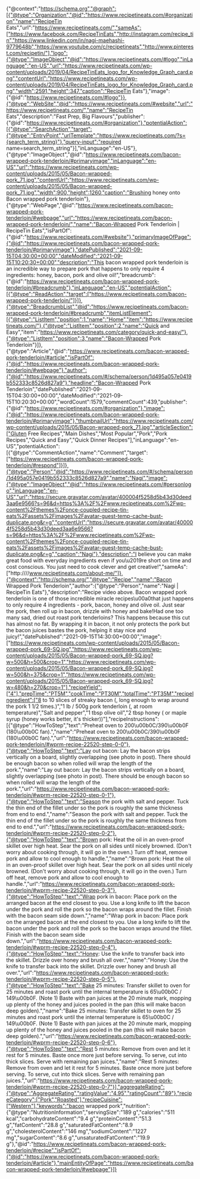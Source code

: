 {"@context":"https://schema.org","@graph":[{"@type":"Organization","@id":"https://www.recipetineats.com/#organization","name":"RecipeTin Eats","url":"https://www.recipetineats.com/","sameAs":["https://www.facebook.com/RecipeTinEats","http://instagram.com/recipe_tin","https://www.linkedin.com/in/nagi-maehashi-9779648b","https://www.youtube.com/c/recipetineats","http://www.pinterest.com/recipetin/"],"logo":{"@type":"ImageObject","@id":"https://www.recipetineats.com/#logo","inLanguage":"en-US","url":"https://www.recipetineats.com/wp-content/uploads/2019/04/RecipeTinEats_logo_for_Knowledge_Graph_card.png","contentUrl":"https://www.recipetineats.com/wp-content/uploads/2019/04/RecipeTinEats_logo_for_Knowledge_Graph_card.png","width":2591,"height":347,"caption":"RecipeTin Eats"},"image":{"@id":"https://www.recipetineats.com/#logo"}},{"@type":"WebSite","@id":"https://www.recipetineats.com/#website","url":"https://www.recipetineats.com/","name":"RecipeTin Eats","description":"Fast Prep, Big Flavours","publisher":{"@id":"https://www.recipetineats.com/#organization"},"potentialAction":[{"@type":"SearchAction","target":{"@type":"EntryPoint","urlTemplate":"https://www.recipetineats.com/?s={search_term_string}"},"query-input":"required name=search_term_string"}],"inLanguage":"en-US"},{"@type":"ImageObject","@id":"https://www.recipetineats.com/bacon-wrapped-pork-tenderloin/#primaryimage","inLanguage":"en-US","url":"https://www.recipetineats.com/wp-content/uploads/2015/05/Bacon-wrapped-pork_71.jpg","contentUrl":"https://www.recipetineats.com/wp-content/uploads/2015/05/Bacon-wrapped-pork_71.jpg","width":900,"height":1260,"caption":"Brushing honey onto Bacon wrapped pork tenderloin"},{"@type":"WebPage","@id":"https://www.recipetineats.com/bacon-wrapped-pork-tenderloin/#webpage","url":"https://www.recipetineats.com/bacon-wrapped-pork-tenderloin/","name":"Bacon-Wrapped Pork Tenderloin | RecipeTin Eats","isPartOf":{"@id":"https://www.recipetineats.com/#website"},"primaryImageOfPage":{"@id":"https://www.recipetineats.com/bacon-wrapped-pork-tenderloin/#primaryimage"},"datePublished":"2021-09-15T04:30:00+00:00","dateModified":"2021-09-15T10:20:30+00:00","description":"This bacon wrapped pork tenderloin is an incredible way to prepare pork that happens to only require 4 ingredients: honey, bacon, pork and olive oil!","breadcrumb":{"@id":"https://www.recipetineats.com/bacon-wrapped-pork-tenderloin/#breadcrumb"},"inLanguage":"en-US","potentialAction":[{"@type":"ReadAction","target":["https://www.recipetineats.com/bacon-wrapped-pork-tenderloin/"]}]},{"@type":"BreadcrumbList","@id":"https://www.recipetineats.com/bacon-wrapped-pork-tenderloin/#breadcrumb","itemListElement":[{"@type":"ListItem","position":1,"name":"Home","item":"https://www.recipetineats.com/"},{"@type":"ListItem","position":2,"name":"Quick and Easy","item":"https://www.recipetineats.com/category/quick-and-easy/"},{"@type":"ListItem","position":3,"name":"Bacon-Wrapped Pork Tenderloin"}]},{"@type":"Article","@id":"https://www.recipetineats.com/bacon-wrapped-pork-tenderloin/#article","isPartOf":{"@id":"https://www.recipetineats.com/bacon-wrapped-pork-tenderloin/#webpage"},"author":{"@id":"https://www.recipetineats.com/#/schema/person/1d495a057e0419b552333c8526d827a9"},"headline":"Bacon-Wrapped Pork Tenderloin","datePublished":"2021-09-15T04:30:00+00:00","dateModified":"2021-09-15T10:20:30+00:00","wordCount":1579,"commentCount":439,"publisher":{"@id":"https://www.recipetineats.com/#organization"},"image":{"@id":"https://www.recipetineats.com/bacon-wrapped-pork-tenderloin/#primaryimage"},"thumbnailUrl":"https://www.recipetineats.com/wp-content/uploads/2015/05/Bacon-wrapped-pork_71.jpg","articleSection":["Gluten Free Recipes","Main Dishes","Most Popular","Pork","Pork Recipes","Quick and Easy","Quick Dinner Recipes"],"inLanguage":"en-US","potentialAction":[{"@type":"CommentAction","name":"Comment","target":["https://www.recipetineats.com/bacon-wrapped-pork-tenderloin/#respond"]}]},{"@type":"Person","@id":"https://www.recipetineats.com/#/schema/person/1d495a057e0419b552333c8526d827a9","name":"Nagi","image":{"@type":"ImageObject","@id":"https://www.recipetineats.com/#personlogo","inLanguage":"en-US","url":"https://secure.gravatar.com/avatar/400004f5258d5b43d30deed3aa6e9566?s=96&d=https%3A%2F%2Fwww.recipetineats.com%2Fwp-content%2Fthemes%2Fonce-coupled-recipe-tin-eats%2Fassets%2Fimages%2Favatar-guest-temp-cache-bust-duplicate.png&r=g","contentUrl":"https://secure.gravatar.com/avatar/400004f5258d5b43d30deed3aa6e9566?s=96&d=https%3A%2F%2Fwww.recipetineats.com%2Fwp-content%2Fthemes%2Fonce-coupled-recipe-tin-eats%2Fassets%2Fimages%2Favatar-guest-temp-cache-bust-duplicate.png&r=g","caption":"Nagi"},"description":"I believe you can make great food with everyday ingredients even if you\u2019re short on time and cost conscious. You just need to cook clever and get creative!","sameAs":["http:////www.recipetineats.com/about-me/"]},{"@context":"http://schema.org/","@type":"Recipe","name":"Bacon Wrapped Pork Tenderloin","author":{"@type":"Person","name":"Nagi | RecipeTin Eats"},"description":"Recipe video above. Bacon wrapped pork tenderloin is one of those incredible miracle recipes\u00a0that just happens to only require 4 ingredients - pork, bacon, honey and olive oil. Just sear the pork, then roll up in bacon, drizzle with honey and bake!Had one too many sad, dried out roast pork tenderloins? This happens because this cut has almost no fat. By wrapping it in bacon, it not only protects the pork but the bacon juices bastes the pork, helping it stay nice and juicy!","datePublished":"2021-09-15T14:30:00+00:00","image":["https://www.recipetineats.com/wp-content/uploads/2015/05/Bacon-wrapped-pork_69-SQ.jpg","https://www.recipetineats.com/wp-content/uploads/2015/05/Bacon-wrapped-pork_69-SQ.jpg?w=500&h=500&crop=1","https://www.recipetineats.com/wp-content/uploads/2015/05/Bacon-wrapped-pork_69-SQ.jpg?w=500&h=375&crop=1","https://www.recipetineats.com/wp-content/uploads/2015/05/Bacon-wrapped-pork_69-SQ.jpg?w=480&h=270&crop=1"],"recipeYield":["4"],"prepTime":"PT5M","cookTime":"PT30M","totalTime":"PT35M","recipeIngredient":["8 to 10 slices of streaky bacon (, long enough to wrap around the pork 1 1/2 times.)","1 lb / 500g   pork tenderloin (, at room temperature)","Salt and pepper","1 tbsp olive oil","2 tbsp honey ( or maple syrup (honey works better, it&#39;s thicker))"],"recipeInstructions":[{"@type":"HowToStep","text":"Preheat oven to 200\u00b0C/390\u00b0F (180\u00b0C fan).","name":"Preheat oven to 200\u00b0C/390\u00b0F (180\u00b0C fan).","url":"https://www.recipetineats.com/bacon-wrapped-pork-tenderloin/#wprm-recipe-22520-step-0-0"},{"@type":"HowToStep","text":"Lay out bacon: Lay the bacon strips vertically on a board, slightly overlapping (see photo in post). There should be enough bacon so when rolled will wrap the length of the pork.","name":"Lay out bacon: Lay the bacon strips vertically on a board, slightly overlapping (see photo in post). There should be enough bacon so when rolled will wrap the length of the pork.","url":"https://www.recipetineats.com/bacon-wrapped-pork-tenderloin/#wprm-recipe-22520-step-0-1"},{"@type":"HowToStep","text":"Season the pork with salt and pepper. Tuck the thin end of the fillet under so the pork is roughly the same thickness from end to end.","name":"Season the pork with salt and pepper. Tuck the thin end of the fillet under so the pork is roughly the same thickness from end to end.","url":"https://www.recipetineats.com/bacon-wrapped-pork-tenderloin/#wprm-recipe-22520-step-0-2"},{"@type":"HowToStep","text":"Brown pork: Heat the oil in an oven-proof skillet over high heat. Sear the pork on all sides until nicely browned. (Don&#39;t worry about cooking through, it will go in the oven.) Turn off heat, remove pork and allow to cool enough to handle.","name":"Brown pork: Heat the oil in an oven-proof skillet over high heat. Sear the pork on all sides until nicely browned. (Don&#39;t worry about cooking through, it will go in the oven.) Turn off heat, remove pork and allow to cool enough to handle.","url":"https://www.recipetineats.com/bacon-wrapped-pork-tenderloin/#wprm-recipe-22520-step-0-3"},{"@type":"HowToStep","text":"Wrap pork in bacon: Place pork on the arranged bacon at the end closest to you. Use a long knife to lift the bacon under the pork and roll the pork so the bacon wraps around the fillet. Finish with the bacon seam side down.","name":"Wrap pork in bacon: Place pork on the arranged bacon at the end closest to you. Use a long knife to lift the bacon under the pork and roll the pork so the bacon wraps around the fillet. Finish with the bacon seam side down.","url":"https://www.recipetineats.com/bacon-wrapped-pork-tenderloin/#wprm-recipe-22520-step-0-4"},{"@type":"HowToStep","text":"Honey: Use the knife to transfer back into the skillet. Drizzle over honey and brush all over.","name":"Honey: Use the knife to transfer back into the skillet. Drizzle over honey and brush all over.","url":"https://www.recipetineats.com/bacon-wrapped-pork-tenderloin/#wprm-recipe-22520-step-0-5"},{"@type":"HowToStep","text":"Bake 25 minutes: Transfer skillet to oven for 25 minutes and roast pork until the internal temperature is 65\u00b0C / 149\u00b0F. (Note 1) Baste with pan juices at the 20 minute mark, mopping up plenty of the honey and juices pooled in the pan (this will make bacon deep golden).","name":"Bake 25 minutes: Transfer skillet to oven for 25 minutes and roast pork until the internal temperature is 65\u00b0C / 149\u00b0F. (Note 1) Baste with pan juices at the 20 minute mark, mopping up plenty of the honey and juices pooled in the pan (this will make bacon deep golden).","url":"https://www.recipetineats.com/bacon-wrapped-pork-tenderloin/#wprm-recipe-22520-step-0-6"},{"@type":"HowToStep","text":"Rest 5 minutes: Remove from oven and let it rest for 5 minutes. Baste once more just before serving. To serve, cut into thick slices. Serve with remaining pan juices.","name":"Rest 5 minutes: Remove from oven and let it rest for 5 minutes. Baste once more just before serving. To serve, cut into thick slices. Serve with remaining pan juices.","url":"https://www.recipetineats.com/bacon-wrapped-pork-tenderloin/#wprm-recipe-22520-step-0-7"}],"aggregateRating":{"@type":"AggregateRating","ratingValue":"4.95","ratingCount":"89"},"recipeCategory":["Pork","Roasted"],"recipeCuisine":["Western"],"keywords":"bacon wrapped pork","nutrition":{"@type":"NutritionInformation","servingSize":"189 g","calories":"511 kcal","carbohydrateContent":"9.4 g","proteinContent":"51.3 g","fatContent":"28.8 g","saturatedFatContent":"8.9 g","cholesterolContent":"146 mg","sodiumContent":"1227 mg","sugarContent":"8.6 g","unsaturatedFatContent":"19.9 g"},"@id":"https://www.recipetineats.com/bacon-wrapped-pork-tenderloin/#recipe","isPartOf":{"@id":"https://www.recipetineats.com/bacon-wrapped-pork-tenderloin/#article"},"mainEntityOfPage":"https://www.recipetineats.com/bacon-wrapped-pork-tenderloin/#webpage"}]}